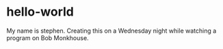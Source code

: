 # hello-world

My name is stephen. Creating this on a Wednesday night while watching a program on Bob Monkhouse.

